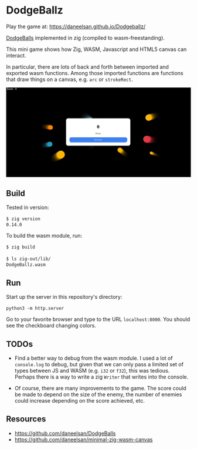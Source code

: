 # DodgeBallz

Play the game at: https://daneelsan.github.io/Dodgeballz/

[DodgeBalls](https://github.com/daneelsan/DodgeBalls) implemented in zig (compiled to wasm-freestanding).

This mini game shows how Zig, WASM, Javascript and HTML5 canvas can interact.

In particular, there are lots of back and forth between imported and exported wasm functions.
Among those imported functions are functions that draw things on a canvas, e.g. `arc` or `strokeRect`.

![dodgeballz](./dodgeballz.gif)

## Build

Tested in version:

```shell
$ zig version
0.14.0
```

To build the wasm module, run:

```shell
$ zig build

$ ls zig-out/lib/
DodgeBallz.wasm
```

## Run

Start up the server in this repository's directory:

```shell
python3 -m http.server
```

Go to your favorite browser and type to the URL `localhost:8000`. You should see the checkboard changing colors.

## TODOs

-   Find a better way to debug from the wasm module. I used a lot of `console.log` to debug, but given that we can only pass a limited set of types between JS and WASM (e.g. `i32` or `f32`), this was tedious. Perhaps there is a way to write a zig `Writer` that writes into the console.

-   Of course, there are many improvements to the game. The score could be made to depend on the size of the enemy, the number of enemies could increase depending on the score achieved, etc.

## Resources

-   https://github.com/daneelsan/DodgeBalls
-   https://github.com/daneelsan/minimal-zig-wasm-canvas
